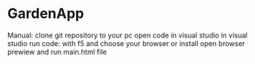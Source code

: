 # GardenApp
Manual:
  clone git repository to your pc
  open code in visual studio
  in visual studio run code:
    with f5 and choose your browser
    or install open browser prewiew and run main.html file    
